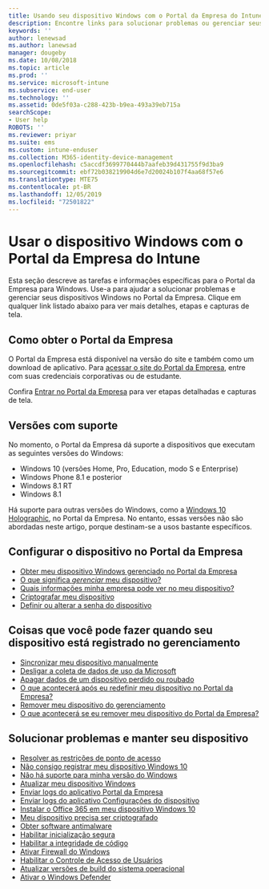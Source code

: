 ```yaml
---
title: Usando seu dispositivo Windows com o Portal da Empresa do Intune | Microsoft Docs
description: Encontre links para solucionar problemas ou gerenciar seus dispositivos Windows no Portal da Empresa
keywords: ''
author: lenewsad
ms.author: lanewsad
manager: dougeby
ms.date: 10/08/2018
ms.topic: article
ms.prod: ''
ms.service: microsoft-intune
ms.subservice: end-user
ms.technology: ''
ms.assetid: 0de5f03a-c288-423b-b9ea-493a39eb715a
searchScope:
- User help
ROBOTS: ''
ms.reviewer: priyar
ms.suite: ems
ms.custom: intune-enduser
ms.collection: M365-identity-device-management
ms.openlocfilehash: c5accdf3699770444b7aafeb39d431755f9d3ba9
ms.sourcegitcommit: ebf72b038219904d6e7d20024b107f4aa68f57e6
ms.translationtype: MTE75
ms.contentlocale: pt-BR
ms.lasthandoff: 12/05/2019
ms.locfileid: "72501822"
---
```

# <a name="using-your-windows-device-with-intune-company-portal"></a>Usar o dispositivo Windows com o Portal da Empresa do Intune

Esta seção descreve as tarefas e informações específicas para o Portal da Empresa para Windows. Use-a para ajudar a solucionar problemas e gerenciar seus dispositivos Windows no Portal da Empresa. Clique em qualquer link listado abaixo para ver mais detalhes, etapas e capturas de tela.  

## <a name="how-to-get-company-portal"></a>Como obter o Portal da Empresa
O Portal da Empresa está disponível na versão do site e também como um download de aplicativo. Para [acessar o site do Portal da Empresa](https://go.microsoft.com/fwlink/?linkid=2010980), entre com suas credenciais corporativas ou de estudante.  

Confira [Entrar no Portal da Empresa](https://docs.microsoft.com/intune-user-help/sign-in-to-the-company-portal) para ver etapas detalhadas e capturas de tela.

## <a name="supported-versions"></a>Versões com suporte

No momento, o Portal da Empresa dá suporte a dispositivos que executam as seguintes versões do Windows:

* Windows 10 (versões Home, Pro, Education, modo S e Enterprise)
* Windows Phone 8.1 e posterior
* Windows 8.1 RT
* Windows 8.1

Há suporte para outras versões do Windows, como a [Windows 10 Holographic](https://www.microsoft.com/hololens), no Portal da Empresa. No entanto, essas versões não são abordadas neste artigo, porque destinam-se a usos bastante específicos.

## <a name="set-up-your-device-in-the-company-portal"></a>Configurar o dispositivo no Portal da Empresa
- [Obter meu dispositivo Windows gerenciado no Portal da Empresa](windows-enrollment-company-portal.md)  
- [O que significa *gerenciar* meu dispositivo?](what-happens-if-you-install-the-company-portal-app-and-enroll-your-device-in-intune-windows.md)
- [Quais informações minha empresa pode ver no meu dispositivo?](what-info-can-your-company-see-when-you-enroll-your-device-in-intune.md)
- [Criptografar meu dispositivo](encrypt-your-device-windows.md)
- [Definir ou alterar a senha do dispositivo](set-or-change-your-password-windows.md)

## <a name="things-you-can-do-after-your-device-is-enrolled-in-management"></a>Coisas que você pode fazer quando seu dispositivo está registrado no gerenciamento
- [Sincronizar meu dispositivo manualmente](sync-your-device-manually-windows.md)
- [Desligar a coleta de dados de uso da Microsoft](turn-off-microsoft-usage-data-collection-windows.md)
- [Apagar dados de um dispositivo perdido ou roubado](reset-erase-your-device-cpwebsite.md)
- [O que acontecerá após eu redefinir meu dispositivo no Portal da Empresa?](what-happens-if-you-reset-your-device-using-the-company-portal-windows.md)
- [Remover meu dispositivo do gerenciamento](unenroll-your-device-from-intune-windows.md)
- [O que acontecerá se eu remover meu dispositivo do Portal da Empresa?](what-happens-if-you-unenroll-your-device-from-intune-windows.md)

## <a name="troubleshoot-and-maintain-your-device"></a>Solucionar problemas e manter seu dispositivo
* [Resolver as restrições de ponto de acesso](resolve-access-point-restrictions.md)
* [Não consigo registrar meu dispositivo Windows 10](troubleshoot-your-windows-10-device-windows.md)
* [Não há suporte para minha versão do Windows](your-windows-version-isnt-yet-supported.md)
* [Atualizar meu dispositivo Windows](you-need-to-update-your-windows-device.md)
* [Enviar logs do aplicativo Portal da Empresa](send-logs-to-your-it-admin-cp-windows.md)
* [Enviar logs do aplicativo Configurações do dispositivo](send-logs-to-your-it-admin-settings-windows.md)
* [Instalar o Office 365 em meu dispositivo Windows 10](install-office-windows.md)
* [Meu dispositivo precisa ser criptografado](you-need-to-enable-windows-encryption.md)
* [Obter software antimalware](your-device-needs-antimalware-software.md)
* [Habilitar inicialização segura](you-need-to-enable-secure-boot-windows.md)
* [Habilitar a integridade de código](you-need-to-enable-code-integrity.md)
* [Ativar Firewall do Windows](you-need-to-enable-defender-firewall-windows.md)
* [Habilitar o Controle de Acesso de Usuários](you-need-to-enable-uac-windows.md)
* [Atualizar versões de build do sistema operacional](you-need-to-update-os-build-version-windows.md)
* [Ativar o Windows Defender](turn-on-defender-windows.md)
